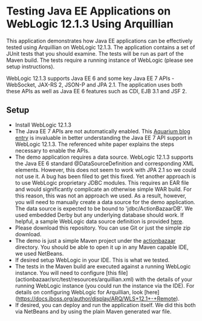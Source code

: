 Testing Java EE Applications on WebLogic 12.1.3 Using Arquillian
================================================================
This application demonstrates how Java EE applications can be effectively 
tested using Arquillian on WebLogic 12.1.3. The application contains a 
set of JUnit tests that you should examine. The tests will be run as part 
of the Maven build. The tests require a running instance of 
WebLogic (please see setup instructions).

WebLogic 12.1.3 supports Java EE 6 and some key Java EE 7 APIs - 
WebSocket, JAX-RS 2, JSON-P and JPA 2.1. The application uses both
these APIs as well as Java EE 6 features such as CDI, EJB 3.1 and JSF 2.

Setup
-----
* Install WebLogic 12.1.3
* The Java EE 7 APIs are not automatically enabled. This 
  [Aquarium blog entry](https://blogs.oracle.com/theaquarium/entry/java_ee_7_support_comes)
  is invaluable in better understanding the Java EE 7 API support in 
  WebLogic 12.1.3. The referenced white paper explains the steps necessary to 
  enable the APIs.
* The demo application requires a data source. WebLogic 12.1.3 supports the 
  Java EE 6 standard @DataSourceDefinition and corresponding XML elements. 
  However, this does not seem to work with JPA 2.1 so we could not use it. A bug 
  has been filed to get this fixed. Yet another approach is to use WebLogic 
  proprietary JDBC modules. This requires an EAR file and would significantly 
  complicate an otherwise simple WAR build. For this reason, this was not an
  approach we used. As a result, however, you will need to manually create a
  data source for the demo application. The data source is expected to be bound 
  to 'jdbc/ActionBazaarDB'. We used embedded Derby but any underlying database
  should work. If helpful, a sample WebLogic data source definition is provided 
  [here](ActionBazaarDB-jdbc.xml).
* Please download this repository. You can use Git or just the simple zip
  download.
* The demo is just a simple Maven project under the [actionbazaar](actionbazaar)
  directory. You should be able to open it up in any Maven capable IDE, we used
  NetBeans.
* If desired setup WebLogic in your IDE. This is what we tested.
* The tests in the Maven build are executed against a running WebLogic instance.
  You will need to configure 
  [this file] (actionbazaar/src/test/resources/arquillian.xml) with the details
  of your running WebLogic instance (you could run the instance via the IDE).
  For details on configuring WebLogic for Arquillian, look 
  [here] (https://docs.jboss.org/author/display/ARQ/WLS+12.1+-+Remote).
* If desired, you can deploy and run the application itself. We did this both
  via NetBeans and by using the plain Maven generated war file.
